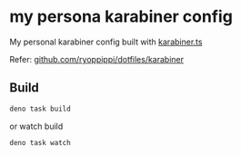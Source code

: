 # my persona karabiner config

My personal karabiner config built with [karabiner.ts](https://github.com/evan-liu/karabiner.ts)

Refer: [github.com/ryoppippi/dotfiles/karabiner](https://github.com/ryoppippi/dotfiles/tree/main/karabiner)

## Build

```bash
deno task build
```

or watch build

```bash
deno task watch
```
